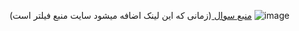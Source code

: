 <a href="https://cses.fi/problemset/task/1621"> منبع سوال </a> 
<span>(زمانی که این لینک اضافه میشود سایت منبع فیلتر است)</span>
![image](https://github.com/cc-Mehdi/Algorithms/assets/57840939/91629484-346a-43f4-bf6e-1d44012c2641)

